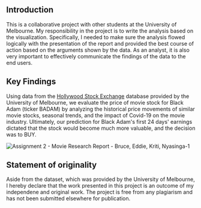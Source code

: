 ## Introduction
This is a collaborative project with other students at the University of Melbourne. My responsibility in the project is to write the analysis based on the visualization. Specifically, I needed to make sure the analysis flowed logically with the presentation of the report and provided the best course of action based on the arguments shown by the data. As an analyst, it is also very important to effectively communicate the findings of the data to the end users.

## Key Findings
Using data from the [Hollywood Stock Exchange](https://www.hsx.com/) database provided by the University of Melbourne, we evaluate the price of movie stock for Black Adam (ticker BADAM) by analyzing the historical price movements of similar movie stocks, seasonal trends, and the impact of Covid-19 on the movie industry. Ultimately, our prediction for Black Adam's first 24 days' earnings dictated that the stock would become much more valuable, and the decision was to BUY. 

![Assignment 2 - Movie Research Report - Bruce, Eddie, Kriti, Nyasinga-1](https://user-images.githubusercontent.com/94946621/205478368-76844bc2-17a7-4449-8e8f-720a51d3667f.png)

## Statement of originality 
Aside from the dataset, which was provided by the University of Melbourne, I hereby declare that the work presented in this project is an outcome of my independene and original work. The project is free from any plagiarism and has not been submitted elsewhere for publication.
